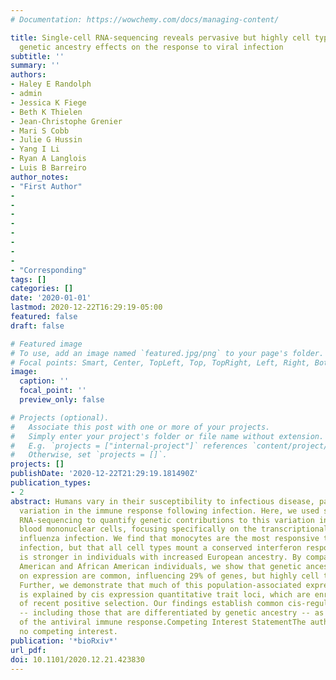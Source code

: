 ```yaml
---
# Documentation: https://wowchemy.com/docs/managing-content/

title: Single-cell RNA-sequencing reveals pervasive but highly cell type-specific
  genetic ancestry effects on the response to viral infection
subtitle: ''
summary: ''
authors:
- Haley E Randolph
- admin
- Jessica K Fiege
- Beth K Thielen
- Jean-Christophe Grenier
- Mari S Cobb
- Julie G Hussin
- Yang I Li
- Ryan A Langlois
- Luis B Barreiro
author_notes:
- "First Author"
- 
- 
- 
- 
- 
- 
- 
- 
- "Corresponding"
tags: []
categories: []
date: '2020-01-01'
lastmod: 2020-12-22T16:29:19-05:00
featured: false
draft: false

# Featured image
# To use, add an image named `featured.jpg/png` to your page's folder.
# Focal points: Smart, Center, TopLeft, Top, TopRight, Left, Right, BottomLeft, Bottom, BottomRight.
image:
  caption: ''
  focal_point: ''
  preview_only: false

# Projects (optional).
#   Associate this post with one or more of your projects.
#   Simply enter your project's folder or file name without extension.
#   E.g. `projects = ["internal-project"]` references `content/project/deep-learning/index.md`.
#   Otherwise, set `projects = []`.
projects: []
publishDate: '2020-12-22T21:29:19.181490Z'
publication_types:
- 2
abstract: Humans vary in their susceptibility to infectious disease, partly due to
  variation in the immune response following infection. Here, we used single-cell
  RNA-sequencing to quantify genetic contributions to this variation in peripheral
  blood mononuclear cells, focusing specifically on the transcriptional response to
  influenza infection. We find that monocytes are the most responsive to influenza
  infection, but that all cell types mount a conserved interferon response, which
  is stronger in individuals with increased European ancestry. By comparing European
  American and African American individuals, we show that genetic ancestry effects
  on expression are common, influencing 29% of genes, but highly cell type specific.
  Further, we demonstrate that much of this population-associated expression variation
  is explained by cis expression quantitative trait loci, which are enriched for signatures
  of recent positive selection. Our findings establish common cis-regulatory variants
  -- including those that are differentiated by genetic ancestry -- as important determinants
  of the antiviral immune response.Competing Interest StatementThe authors have declared
  no competing interest.
publication: '*bioRxiv*'
url_pdf: 
doi: 10.1101/2020.12.21.423830
---
```


<script type='text/javascript' src='https://d1bxh8uas1mnw7.cloudfront.net/assets/embed.js'></script>
<div class='altmetric-embed' data-badge-type='medium-donut' data-badge-details='right' data-doi='10.1101/2020.12.21.423830'></div>
